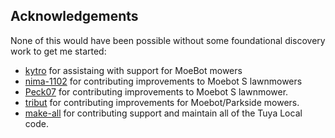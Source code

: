 ## Acknowledgements

None of this would have been possible without some foundational discovery work to get me started:


- [kytro](https://github.com/kytro) for assistaing with support for MoeBot mowers
- [nima-1102](https://github.com/nima-1102) for contributing improvements to Moebot S lawnmowers
- [Peck07](https://github.com/Peck07) for contributing improvements to Moebot S lawnmower.
- [tribut](https://github.com/tribut) for contributing improvements for Moebot/Parkside mowers.
- [make-all](https://github.com/make-all) for contributing support and maintain all of the Tuya Local code.
